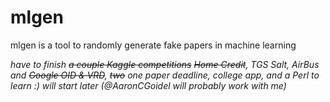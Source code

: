 # mlgen
mlgen is a tool to randomly generate fake papers in machine learning

*have to finish ~~a couple Kaggle competitions~~ ~~Home Credit~~, TGS Salt, AirBus and ~~Google OID & VRD~~, ~~two~~ one paper deadline, college app, and a Perl to learn :) will start later*
*(@AaronCGoidel will probably work with me)*

